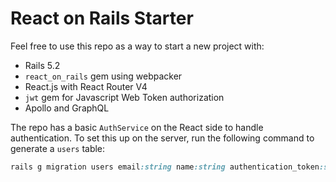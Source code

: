 # React on Rails Starter

Feel free to use this repo as a way to start a new project with: 

* Rails 5.2
* `react_on_rails` gem using webpacker
* React.js with React Router V4
* `jwt` gem for Javascript Web Token authorization
* Apollo and GraphQL

The repo has a basic `AuthService` on the React side to handle authentication. To set this up on the server, run the following command to generate a `users` table:

```ruby
rails g migration users email:string name:string authentication_token:string password_digest:string 
```
